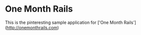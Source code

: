 # One Month Rails

This is the pinteresting sample application for ['One Month Rails'] (http://onemonthrails.com)
